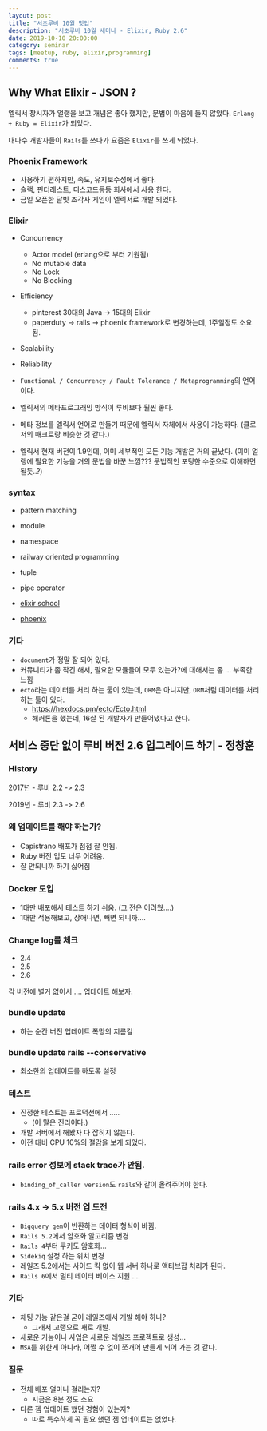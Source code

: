 ```yaml
---
layout: post
title: "서초루비 10월 밋업"
description: "서초루비 10월 세미나 - Elixir, Ruby 2.6"
date: 2019-10-10 20:00:00
category: seminar
tags: [meetup, ruby, elixir,programming]
comments: true
---
```


## Why What Elixir - JSON ? 

엘릭서 창시자가 얼랭을 보고 개념은 좋아 했지만, 문법이 마음에 들지 않았다. 
`Erlang + Ruby = Elixir`가 되었다. 

대다수 개발자들이 `Rails`를 쓰다가 요즘은 `Elixir`를 쓰게 되었다. 

### Phoenix Framework 

* 사용하기 편하지만, 속도, 유지보수성에서 좋다. 
* 슬랙, 핀터레스트, 디스코드등등 회사에서 사용 한다. 
* 금일 오픈한 달빛 조각사 게임이 엘릭서로 개발 되었다. 

### Elixir

* Concurrency
  * Actor model (erlang으로 부터 기원됨)
  * No mutable data
  * No Lock
  * No Blocking
* Efficiency
  * pinterest 30대의 Java -> 15대의 Elixir
  * paperduty -> rails -> phoenix framework로 변경하는데, 1주일정도 소요됨. 
* Scalability
* Reliability

* `Functional / Concurrency / Fault Tolerance / Metaprogramming`의 언어이다. 
 * 엘릭서의 메타프로그래밍 방식이 루비보다 훨씬 좋다. 
 * 메타 정보를 엘릭서 언어로 만들기 때문에 엘릭서 자체에서 사용이 가능하다. (클로저의 매크로랑 비슷한 것 같다.)
 
* 엘릭서 현재 버전이 1.9인데, 이미 세부적인 모든 기능 개발은 거의 끝났다. (이미 얼랭에 필요한 기능을 거의 문법을 바꾼 느낌??? 문법적인 포팅한 수준으로 이해하면 될듯..?)

### syntax 

* pattern matching 
* module 
* namespace 
* railway oriented programming
* tuple 
* pipe operator 

* [elixir school](https://elixirschool.com/ko/)
* [phoenix](https://phoenixframework.org/)

### 기타

* `document`가 정말 잘 되어 있다. 
* 커뮤니티가 좀 작긴 해서, 필요한 모듈들이 모두 있는가?에 대해서는 좀 ... 부족한 느낌 
* `ecto`라는 데이터를 처리 하는 툴이 있는데, `ORM`은 아니지만, `ORM`처럼 데이터를 처리 하는 툴이 있다.
  * https://hexdocs.pm/ecto/Ecto.html
  * 해커톤을 했는데, 16살 된 개발자가 만들어냈다고 한다. 

## 서비스 중단 없이 루비 버전 2.6 업그레이드 하기 - 정창훈 

### History

2017년 - 루비 2.2 -> 2.3 

2019년 - 루비 2.3 -> 2.6

### 왜 업데이트를 해야 하는가? 

* Capistrano 배포가 점점 잘 안됨. 
* Ruby 버전 업도 너무 어려움.
* 잘 안되니까 하기 싫어짐 

### Docker 도입 

* 1대만 배포해서 테스트 하기 쉬움. (그 전은 어려웠....)
* 1대만 적용해보고, 장애나면, 빼면 되니까....

### Change log를 체크 

* 2.4
* 2.5
* 2.6 

각 버전에 별거 없어서 .... 업데이트 해보자. 

### bundle update 

* 하는 순간 버전 업데이트 폭망의 지름길 

### bundle update rails --conservative 

* 최소한의 업데이트를 하도록 설정 

### 테스트 

* 진정한 테스트는 프로덕션에서 .....
  * (이 말은 진리이다.)
* 개발 서버에서 해봤자 다 잡히지 않는다. 
* 이전 대비 CPU 10%의 절감을 보게 되었다. 

### rails error 정보에 stack trace가 안됨. 

* `binding_of_caller version`도 `rails`와 같이 올려주어야 한다. 

### rails 4.x -> 5.x 버전 업 도전 

* `Bigquery gem`이 반환하는 데이터 형식이 바뀜. 
* `Rails 5.2`에서 암호화 알고리즘 변경
* `Rails 4`부터 쿠키도 암호화... 
* `Sidekiq` 설정 하는 위치 변경 
* 레일즈 5.2에서는 사이드 킥 없이 웹 서버 하나로 액티브잡 처리가 된다. 
* `Rails 6`에서 멀티 데이터 베이스 지원 ....

### 기타 

* 채팅 기능 같은걸 굳이 레일즈에서 개발 해야 하나? 
  * 그래서 고랭으로 새로 개발. 
* 새로운 기능이나 사업은 새로운 레일즈 프로젝트로 생성...
* `MSA`를 위한게 아니라, 어쩔 수 없이 쪼개어 만들게 되어 가는 것 같다. 

### 질문 

* 전체 배포 얼마나 걸리는지? 
  * 지금은 8분 정도 소요 
* 다른 젬 업데이트 했던 경험이 있는지? 
  * 따로 특수하게 꼭 필요 했던 젬 업데이트는 없었다. 
